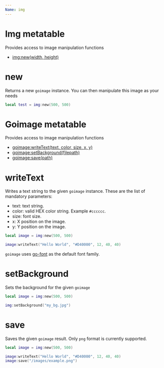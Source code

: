 ```yaml
---
Name: img
---
```


# Img metatable

Provides access to image manipulation functions

- [img:new(width, height)](#new)

# new

Returns a new `goimage` instance. You can then manipulate this image as your needs

```lua
local test = img:new(500, 500)
```

# Goimage metatable

Provides access to image manipulation functions

- [goimage:writeText(text, color, size, x, y)](#writetext)
- [goimage:setBackground(filepath)](#setbackground)
- [goimage:save(path)](#save)

# writeText

Writes a text string to the given `goimage` instance. These are the list of mandatory parameters:

- text: text string.
- color: valid HEX color string. Example `#cccccc`.
- size: font size.
- x: X position on the image.
- y: Y position on the image.

```lua
local image = img:new(500, 500)

image:writeText("Hello World", "#D40000", 12, 40, 40)
```

`goimage` uses [go-font](https://blog.golang.org/go-fonts) as the default font family.

# setBackground

Sets the background for the given `goimage`

```lua
local image = img:new(500, 500)

img:setBackground("my_bg.jpg")
```

# save

Saves the given `goimage` result. Only `png` format is currently supported.

```lua
local image = img:new(500, 500)

image:writeText("Hello World", "#D40000", 12, 40, 40)
image:save("/images/example.png")
```